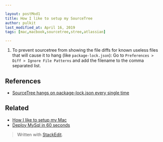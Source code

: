 ```yaml
---

layout: postMod1
title: How I like to setup my SourceTree
author: pulkit
last_modified_at: April 16, 2019
tags: [mac,macbook,sourcetree,stree,atlassian]

---
```


1. To prevent sourcetree from showing the file diffs for known useless files that will cause it to hang (like `package-lock.json`): Go to `Preferences > Diff > Ignore File Patterns` and add the filename to the comma separated list.

## References

* [SourceTree hangs on package-lock.json every single time](https://devrant.com/rants/1247252/sourcetree-fucking-hangs-on-package-lock-json-every-single-time)

## Related

* [How I like to setup my Mac](https://learnwell.github.io/2018/12/28/setting-up-my-mac.html)
* [Deploy MySql in 60 seconds](https://learnwell.github.io/2019/03/01/run-mysql-locally-in-docker-for-development.html)

> Written with [StackEdit](https://stackedit.io/).
<!--stackedit_data:
eyJoaXN0b3J5IjpbMjAwMTIwNjA5NF19
-->